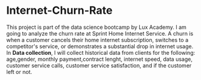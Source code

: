 # Internet-Churn-Rate
This project is part of the data science bootcamp by Lux Academy. I am going to analyze the churn rate at Sprint Home Internet Service. A churn is when a customer cancels their home internet subscription, switches to a competitor's service, or demonstrates a substantial drop in internet usage. 
In **Data collection**, I will collect historical data from clients for the following: age,gender, monthly payment,contract lenght, internet speed, data usage, customer service calls, customer service satisfaction, and if the customer left or not.

